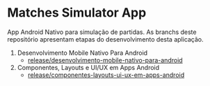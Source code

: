 # Matches Simulator App

App Android Nativo para simulação de partidas. As branchs deste repositório apresentam etapas do desenvolvimento desta aplicação.

1. Desenvolvimento Mobile Nativo Para Android
    - [release/desenvolvimento-mobile-nativo-para-android](https://github.com/Dojak220/matches-simulator-app/tree/release/desenvolvimento-mobile-nativo-para-android)
2. Componentes, Layouts e UI/UX em Apps Android
    - [release/componentes-layouts-ui-ux-em-apps-android](https://github.com/Dojak220/matches-simulator-app/tree/release/componentes-layouts-ui-ux-em-apps-android)
